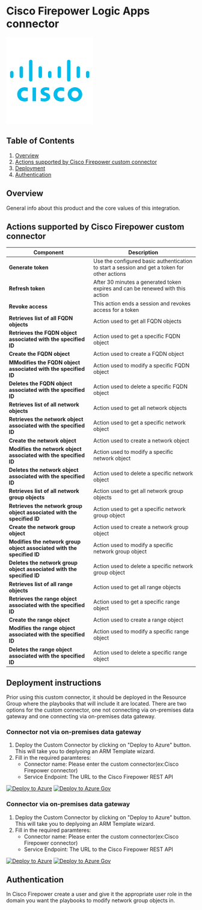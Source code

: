 # Cisco Firepower Logic Apps connector

![Cisco Firepower](../Images/CiscoFirepowerCustomConnector.png)<br>
## Table of Contents

1. [Overview](#overview)
1. [Actions supported by Cisco Firepower custom connector](#actions)
1. [Deployment](#deployment)
1. [Authentication](#Authentication)

<a name="overview"></a>

## Overview
General info about this product and the core values of this integration. <br>


<a name="actions"></a>

## Actions supported by Cisco Firepower custom connector

| Component | Description |
| --------- | -------------- |
| **Generate token** | Use the configured basic authentication to start a session and get a token for other actions |
| **Refresh token** | After 30 minutes a generated token expires and can be renewed with this action |
| **Revoke access** | This action ends a session and revokes access for a token |
| **Retrieves list of all FQDN objects** | Action used to get all FQDN objects |
| **Retrieves the FQDN object associated with the specified ID** | Action used to get a specific FQDN object |
| **Create the FQDN object** | Action used to create a FQDN object |
| **MModifies the FQDN object associated with the specified ID** | Action used to modify a specific FQDN object |
| **Deletes the FQDN object associated with the specified ID** | Action used to delete a specific FQDN object |
| **Retrieves list of all network objects** | Action used to get all network objects |
| **Retrieves the network object associated with the specified ID** | Action used to get a specific network object |
| **Create the network object** | Action used to create a network object |
| **Modifies the network object associated with the specified ID** | Action used to modify a specific network object |
| **Deletes the network object associated with the specified ID** | Action used to delete a specific network object |
| **Retrieves list of all network group objects** | Action used to get all network group objects |
| **Retrieves the network group object associated with the specified ID** | Action used to get a specific network group object |
| **Create the network group object** | Action used to create a network group object |
| **Modifies the network group object associated with the specified ID** | Action used to modify a specific network group object |
| **Deletes the network group object associated with the specified ID** | Action used to delete a specific network group object |
| **Retrieves list of all range objects** | Action used to get all range objects |
| **Retrieves the range object associated with the specified ID** | Action used to get a specific range object |
| **Create the range object** | Action used to create a range object |
| **Modifies the range object associated with the specified ID** | Action used to modify a specific range object |
| **Deletes the range object associated with the specified ID** | Action used to delete a specific range object |


<a name="deployment"></a>

## Deployment instructions 
Prior using this custom connector, it should be deployed in the Resource Group where the playbooks that will include it are located. There are two options for the custom connector, one not connecting via on-premises data gateway and one connecting via on-premises data gateway.
<br>

### Connector **not** via on-premises data gateway
1. Deploy the Custom Connector by clicking on "Deploy to Azure" button. This will take you to deplyoing an ARM Template wizard.
2. Fill in the required paramteres:
    * Connector name: Please enter the custom connector(ex:Cisco Firepower connector)
    * Service Endpoint: The URL to the Cisco Firepower REST API



[![Deploy to Azure](https://aka.ms/deploytoazurebutton)](https://portal.azure.com/#create/Microsoft.Template/uri/https%3A%2F%2Fraw.githubusercontent.com%2FAzure%2FAzure-Sentinel%2Fmaster%2FPlaybooks%2FCiscoFirepower%2FCustomConnector%2Fazuredeploy.json)
[![Deploy to Azure Gov](https://aka.ms/deploytoazuregovbutton)](https://portal.azure.us/#create/Microsoft.Template/uri/https%3A%2F%2Fraw.githubusercontent.com%2FAzure%2FAzure-Sentinel%2Fmaster%2FPlaybooks%2FCiscoFirepower%2FCustomConnector%2Fazuredeploy.json)

### Connector via on-premises data gateway
1. Deploy the Custom Connector by clicking on "Deploy to Azure" button. This will take you to deplyoing an ARM Template wizard.
2. Fill in the required paramteres:
    * Connector name: Please enter the custom connector(ex:Cisco Firepower connector)
    * Service Endpoint: The URL to the Cisco Firepower REST API

[![Deploy to Azure](https://aka.ms/deploytoazurebutton)](https://portal.azure.com/#create/Microsoft.Template/uri/https%3A%2F%2Fraw.githubusercontent.com%2FAzure%2FAzure-Sentinel%2Fmaster%2FPlaybooks%2FCiscoFirepower%2FCustomConnector%2Fazuredeploy-gateway.json)
[![Deploy to Azure Gov](https://aka.ms/deploytoazuregovbutton)](https://portal.azure.us/#create/Microsoft.Template/uri/https%3A%2F%2Fraw.githubusercontent.com%2FAzure%2FAzure-Sentinel%2Fmaster%2FPlaybooks%2FCiscoFirepower%2FCustomConnector%2Fazuredeploy-gateway.json)


<a name="authentication"></a>

## Authentication
In Cisco Firepower create a user and give it the appropriate user role in the domain you want the playbooks to modify network group objects in.
